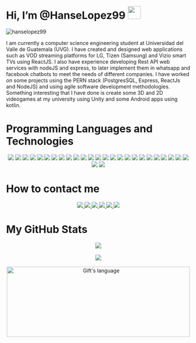 # Hi, I’m @HanseLopez99 <img src="https://raw.githubusercontent.com/MartinHeinz/MartinHeinz/master/wave.gif" width="35px" />

<p align="left"> <img src="https://komarev.com/ghpvc/?username=hanselopez99&label=Profile%20views&color=0e75b6&style=flat" alt="hanselopez99" /> </p>

I am currently a computer science engineering student at Universidad del Valle de Guatemala (UVG). I have created and designed web applications such as VOD streaming platforms for LG, Tizen (Samsung) and Vizio smart TVs using ReactJS. I also have experience developing Rest API web services with nodeJS and express, to later implement them in whatsapp and facebook chatbots to meet the needs of different companies. I have worked on some projects using the PERN stack (PostgresSQL, Express, ReactJs and NodeJS) and using agile software development methodologies. Something interesting that I have done is create some 3D and 2D videogames at my university using Unity and some Android apps using kotlin.

# Programming Languages and Technologies

<p align="center">
  <img src="https://img.shields.io/badge/-ReactJS-61DAFB?style=flat-square&logo=react&logoColor=white" />
  <img src="https://img.shields.io/badge/-NodeJS-339933?style=flat-square&logo=node.js&logoColor=white" />
  <img src="https://img.shields.io/badge/-JavaScript-F7DF1E?style=flat-square&logo=javascript&logoColor=white" />
  <img src="https://img.shields.io/badge/-Webpack-8DD6F9?style=flat-square&logo=webpack&logoColor=white" />
  <img src="https://img.shields.io/badge/-Babel-F9DC3E?style=flat-square&logo=babel&logoColor=white" />
  <img src="https://img.shields.io/badge/-Redux-764ABC?style=flat-square&logo=redux&logoColor=white" />
  <img src="https://img.shields.io/badge/-ExpressJS-000000?style=flat-square&logo=express&logoColor=white" />
  <img src="https://img.shields.io/badge/-Angular-DD0031?style=flat-square&logo=angular&logoColor=white" />
  <img src="https://img.shields.io/badge/-TypeScript-3178C6?style=flat-square&logo=typescript&logoColor=white" />
  <img src="https://img.shields.io/badge/-Vue.js-4FC08D?style=flat-square&logo=vue.js&logoColor=white" />
  <img src="https://img.shields.io/badge/-Ruby-CC342D?style=flat-square&logo=ruby&logoColor=white" />
  <img src="https://img.shields.io/badge/-Ruby%20on%20Rails-CC0000?style=flat-square&logo=ruby-on-rails&logoColor=white" />
  <img src="https://img.shields.io/badge/-MongoDB-47A248?style=flat-square&logo=mongodb&logoColor=white" />
  <img src="https://img.shields.io/badge/-Python-3776AB?style=flat-square&logo=python&logoColor=white" />
  <img src="https://img.shields.io/badge/-Java-007396?style=flat-square&logo=java&logoColor=white" />
  <img src="https://img.shields.io/badge/-CSS3-1572B6?style=flat-square&logo=css3&logoColor=white" />
  <img src="https://img.shields.io/badge/-Sass-CC6699?style=flat-square&logo=sass&logoColor=white" />
  <img src="https://img.shields.io/badge/-Bootstrap-563D7C?style=flat-square&logo=bootstrap&logoColor=white" />
  <img src="https://img.shields.io/badge/-HTML5-E34F26?style=flat-square&logo=html5&logoColor=white" />
  <img src="https://img.shields.io/badge/-Unity-000000?style=flat-square&logo=unity&logoColor=white" />
  <img src="https://img.shields.io/badge/-Kotlin-0095D5?style=flat-square&logo=kotlin&logoColor=white" />
  <img src="https://img.shields.io/badge/-Android%20Studio-3DDC84?style=flat-square&logo=android-studio&logoColor=white" />
  <img src="https://img.shields.io/badge/-PostgreSQL-336791?style=flat-square&logo=postgresql&logoColor=white" />
  <img src="https://img.shields.io/badge/-MySQL-4479A1?style=flat-square&logo=mysql&logoColor=white" />
  <img src="https://img.shields.io/badge/-SQLServer-CC2927?style=flat-square&logo=microsoft-sql-server&logoColor=white" />
  <img src="https://img.shields.io/badge/-Git-F05032?style=flat-square&logo=git&logoColor=white" />
  <img src="https://img.shields.io/badge/-GitHub-181717?style=flat-square&logo=github&logoColor=white" />
</p>

# How to contact me

<p align="center">
  <a href="https://www.linkedin.com/in/hanselopez99/">
    <img src="https://img.shields.io/badge/-LinkedIn-0077B5?style=flat-square&logo=linkedin&logoColor=white" />
  </a>
  <a href="mailto: halm29799@gmail.com">
    <img src="https://img.shields.io/badge/-Gmail-D14836?style=flat-square&logo=gmail&logoColor=white" />
  </a>
  <a href="https://twitter.com/HanseLopez99">
    <img src="https://img.shields.io/badge/-Twitter-1DA1F2?style=flat-square&logo=twitter&logoColor=white" />
  </a>
  <a href="https://www.instagram.com/hanselopez99/">
    <img src="https://img.shields.io/badge/-Instagram-E4405F?style=flat-square&logo=instagram&logoColor=white" />
  </a>
  <a href="https://www.facebook.com/hanselopez99/">
    <img src="https://img.shields.io/badge/-Facebook-1877F2?style=flat-square&logo=facebook&logoColor=white" />
  </a>
  <a href="https://www.twitch.tv/hanselopez99">
    <img src="https://img.shields.io/badge/-Twitch-9146FF?style=flat-square&logo=twitch&logoColor=white" />
  </a>
  
</p>

# My GitHub Stats

<div align="center">
  <img src="https://awesome-github-stats.azurewebsites.net/user-stats/hanselopez99?cardType=level-alternate&theme=dark" />

  <br/>
  <br/>

  <img align="center" src="https://github-readme-streak-stats.herokuapp.com/?user=hanselopez99&theme=dark" />

  <br/>
  <br/>

  <img align="center" src="https://github-readme-stats.vercel.app/api/top-langs?username=hanselopez99&langs_count=10&show_icons=true&locale=en&layout=compact&theme=dark" alt="Gift's language" height="192px"  width="500px"/>

  <br/>
</div>
